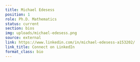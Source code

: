 ```yaml
---
title: Michael Edesess
position: 1
role: Ph.D. Mathematics
status: current
section: bios
img: uploads/michael-edesess.png
source: external
link: https://www.linkedin.com/in/michael-edesess-a153202/
link_title: Connect on LinkedIn
format_class: bio
---
```

